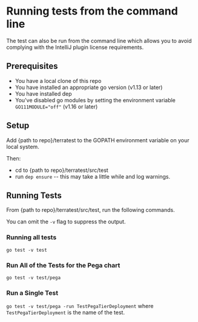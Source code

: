 # Running tests from the command line

The test can also be run from the command line which allows you to avoid complying with the IntelliJ plugin license requirements.

## Prerequisites
- You have a local clone of this repo
- You have installed an appropriate go version (v1.13 or later)
- You have installed dep
- You've disabled go modules by setting the environment variable `GO111MODULE="off"` (v1.16 or later)

## Setup
Add {path to repo}/terratest to the GOPATH environment variable on your local system.

Then:
- cd to {path to repo}/terratest/src/test
- run `dep ensure` -- this may take a little while and log warnings.

## Running Tests

From {path to repo}/terratest/src/test, run the following commands. 

You can omit the `-v` flag to suppress the output.

### Running all tests
`go test -v test`

### Run All of the Tests for the Pega chart
`go test -v test/pega`

### Run a Single Test
`go test -v test/pega -run TestPegaTierDeployment` where `TestPegaTierDeployment` is the name of the test.

